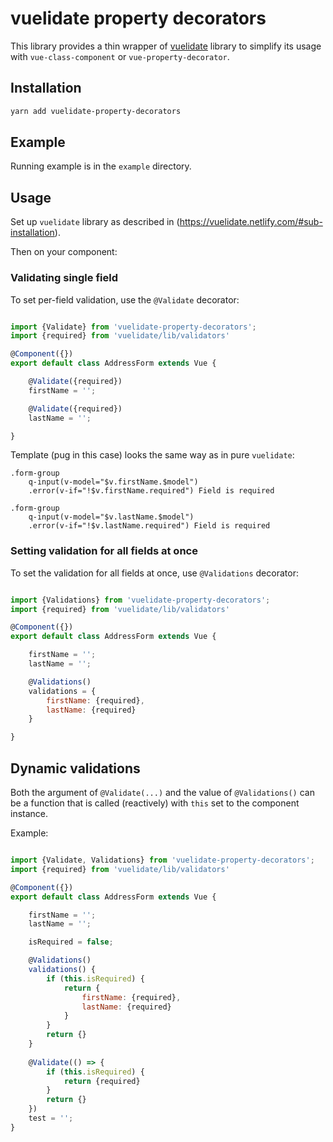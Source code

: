 # vuelidate property decorators

This library provides a thin wrapper of 
[vuelidate](https://vuelidate.netlify.com/) 
library to simplify its usage with `vue-class-component`
or `vue-property-decorator`.

## Installation

```bash
yarn add vuelidate-property-decorators
```

## Example

Running example is in the ``example`` directory.

## Usage

Set up `vuelidate` library as described in (https://vuelidate.netlify.com/#sub-installation).

Then on your component:

### Validating single field

To set per-field validation, use the `@Validate` decorator:

```javascript

import {Validate} from 'vuelidate-property-decorators';
import {required} from 'vuelidate/lib/validators'

@Component({})
export default class AddressForm extends Vue {

    @Validate({required})
    firstName = '';

    @Validate({required})
    lastName = '';

}

```

Template (pug in this case) looks the same way as in pure `vuelidate`:

```pug
.form-group
    q-input(v-model="$v.firstName.$model")
    .error(v-if="!$v.firstName.required") Field is required

.form-group
    q-input(v-model="$v.lastName.$model")
    .error(v-if="!$v.lastName.required") Field is required
```

### Setting validation for all fields at once

To set the validation for all fields at once, use `@Validations` decorator:


```javascript

import {Validations} from 'vuelidate-property-decorators';
import {required} from 'vuelidate/lib/validators'

@Component({})
export default class AddressForm extends Vue {

    firstName = '';
    lastName = '';

    @Validations()
    validations = {
        firstName: {required},
        lastName: {required}
    }

}

```

## Dynamic validations

Both the argument of `@Validate(...)` and the value of `@Validations()`
can be a function that is called (reactively)
with `this` set to the component instance.

Example:

```javascript

import {Validate, Validations} from 'vuelidate-property-decorators';
import {required} from 'vuelidate/lib/validators'

@Component({})
export default class AddressForm extends Vue {

    firstName = '';
    lastName = '';

    isRequired = false;

    @Validations()
    validations() {
        if (this.isRequired) {
            return {
                firstName: {required},
                lastName: {required}
            }
        }
        return {}
    }
    
    @Validate(() => {
        if (this.isRequired) {
            return {required}
        }
        return {}
    })
    test = '';
}

```
